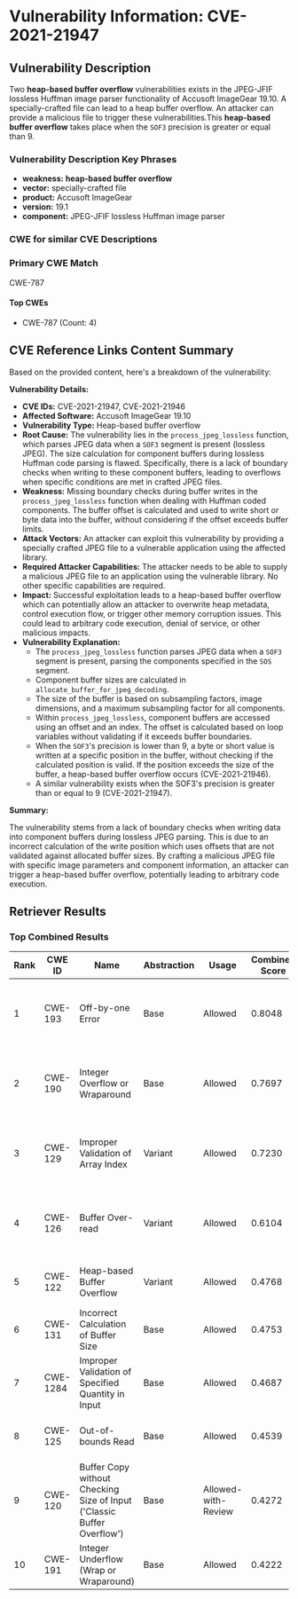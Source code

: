 # Vulnerability Information: CVE-2021-21947

## Vulnerability Description
Two **heap-based buffer overflow** vulnerabilities exists in the JPEG-JFIF lossless Huffman image parser functionality of Accusoft ImageGear 19.10. A specially-crafted file can lead to a heap buffer overflow. An attacker can provide a malicious file to trigger these vulnerabilities.This **heap-based buffer overflow** takes place when the `SOF3` precision is greater or equal than 9.

### Vulnerability Description Key Phrases
- **weakness:** **heap-based buffer overflow**
- **vector:** specially-crafted file
- **product:** Accusoft ImageGear
- **version:** 19.1
- **component:** JPEG-JFIF lossless Huffman image parser

### CWE for similar CVE Descriptions
### Primary CWE Match
CWE-787

#### Top CWEs
- CWE-787 (Count: 4)

## CVE Reference Links Content Summary
Based on the provided content, here's a breakdown of the vulnerability:

**Vulnerability Details:**

*   **CVE IDs:** CVE-2021-21947, CVE-2021-21946
*   **Affected Software:** Accusoft ImageGear 19.10
*   **Vulnerability Type:** Heap-based buffer overflow
*   **Root Cause:** The vulnerability lies in the `process_jpeg_lossless` function, which parses JPEG data when a `SOF3` segment is present (lossless JPEG). The size calculation for component buffers during lossless Huffman code parsing is flawed. Specifically, there is a lack of boundary checks when writing to these component buffers, leading to overflows when specific conditions are met in crafted JPEG files.
*   **Weakness:** Missing boundary checks during buffer writes in the `process_jpeg_lossless` function when dealing with Huffman coded components. The buffer offset is calculated and used to write short or byte data into the buffer, without considering if the offset exceeds buffer limits.
*  **Attack Vectors:** An attacker can exploit this vulnerability by providing a specially crafted JPEG file to a vulnerable application using the affected library.
*   **Required Attacker Capabilities:** The attacker needs to be able to supply a malicious JPEG file to an application using the vulnerable library. No other specific capabilities are required.
*   **Impact:** Successful exploitation leads to a heap-based buffer overflow which can potentially allow an attacker to overwrite heap metadata, control execution flow, or trigger other memory corruption issues. This could lead to arbitrary code execution, denial of service, or other malicious impacts.
*   **Vulnerability Explanation:**
    *   The `process_jpeg_lossless` function parses JPEG data when a `SOF3` segment is present, parsing the components specified in the `SOS` segment.
    *   Component buffer sizes are calculated in `allocate_buffer_for_jpeg_decoding`.
    *   The size of the buffer is based on subsampling factors, image dimensions, and a maximum subsampling factor for all components.
    *   Within `process_jpeg_lossless`, component buffers are accessed using an offset and an index. The offset is calculated based on loop variables without validating if it exceeds buffer boundaries.
    *   When the `SOF3`'s precision is lower than 9, a byte or short value is written at a specific position in the buffer, without checking if the calculated position is valid. If the position exceeds the size of the buffer, a heap-based buffer overflow occurs (CVE-2021-21946).
    *   A similar vulnerability exists when the SOF3's precision is greater than or equal to 9 (CVE-2021-21947).

**Summary:**

The vulnerability stems from a lack of boundary checks when writing data into component buffers during lossless JPEG parsing. This is due to an incorrect calculation of the write position which uses offsets that are not validated against allocated buffer sizes. By crafting a malicious JPEG file with specific image parameters and component information, an attacker can trigger a heap-based buffer overflow, potentially leading to arbitrary code execution.

## Retriever Results

### Top Combined Results

| Rank | CWE ID | Name | Abstraction | Usage | Combined Score | Retrievers | Individual Scores |
|------|--------|------|-------------|-------|---------------|------------|-------------------|
| 1 | CWE-193 | Off-by-one Error | Base | Allowed | 0.8048 | dense, sparse, graph | dense: 0.534, sparse: 0.369, graph: 0.913 |
| 2 | CWE-190 | Integer Overflow or Wraparound | Base | Allowed | 0.7697 | dense, sparse, graph | dense: 0.573, sparse: 0.379, graph: 0.745 |
| 3 | CWE-129 | Improper Validation of Array Index | Variant | Allowed | 0.7230 | dense, sparse, graph | dense: 0.620, sparse: 0.400, graph: 0.682 |
| 4 | CWE-126 | Buffer Over-read | Variant | Allowed | 0.6104 | dense, sparse, graph | dense: 0.564, sparse: 0.312, graph: 0.561 |
| 5 | CWE-122 | Heap-based Buffer Overflow | Variant | Allowed | 0.4768 | dense, sparse | dense: 0.605, sparse: 0.374 |
| 6 | CWE-131 | Incorrect Calculation of Buffer Size | Base | Allowed | 0.4753 | dense, sparse | dense: 0.549, sparse: 0.350 |
| 7 | CWE-1284 | Improper Validation of Specified Quantity in Input | Base | Allowed | 0.4687 | sparse, graph | sparse: 0.351, graph: 0.749 |
| 8 | CWE-125 | Out-of-bounds Read | Base | Allowed | 0.4539 | dense, sparse | dense: 0.522, sparse: 0.336 |
| 9 | CWE-120 | Buffer Copy without Checking Size of Input ('Classic Buffer Overflow') | Base | Allowed-with-Review | 0.4272 | dense, sparse | dense: 0.535, sparse: 0.315 |
| 10 | CWE-191 | Integer Underflow (Wrap or Wraparound) | Base | Allowed | 0.4222 | dense, sparse | dense: 0.508, sparse: 0.293 |

